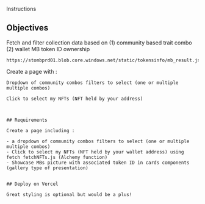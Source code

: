 Instructions

## Objectives

Fetch and filter collection data based on (1) community based trait combo (2) wallet MB token ID ownership

``` url to fetch
https://stombprd01.blob.core.windows.net/static/tokensinfo/mb_result.json
```

Create a page with :
``` 
Dropdown of community combos filters to select (one or multiple multiple combos)
```
``` 
Click to select my NFTs (NFT held by your address)



## Requirements

Create a page including :

- a dropdown of community combos filters to select (one or multiple multiple combos)
- Click to select my NFTs (NFT held by your wallet address) using fetch fetchNFTs.js (Alchemy function)
- Showcase MBs picture with associated token ID in cards components (gallery type of presentation)


## Deploy on Vercel

Great styling is optional but would be a plus!
